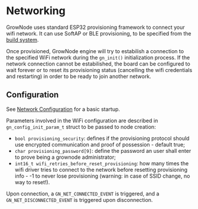 # Networking

GrowNode uses standard ESP32 provisioning framework to connect your wifi network. It can use SoftAP or BLE provisioning, to be specified from the [build system](../build_system).

Once provisioned, GrowNode engine will try to estabilish a connection to the specified WiFi network during the `gn_init()` initialization process. If the network connection cannot be estabilished, the board can be configured to wait forever or to reset its provisioning status (cancelling the wifi credentials and restarting) in order to be ready to join another network.

## Configuration

See [Network Configuration](/grownode/start#network-startup) for a basic startup.

Parameters involved in the WiFi configuration are described in `gn_config_init_param_t` struct to be passed to node creation:

- `bool provisioning_security`: defines if the provisioning protocol should use encrypted communication and proof of possession - default true;
- `char provisioning_password[9]`: define the password an user shall enter to prove being a grownode administrator;
- `int16_t wifi_retries_before_reset_provisioning`: how many times the wifi driver tries to connect to the network before resetting provisioning info - -1 to never lose provisioning (warning: in case of SSID change, no way to reset!).
	
Upon connection, a `GN_NET_CONNECTED_EVENT` is triggered, and a `GN_NET_DISCONNECTED_EVENT` is triggered upon disconnection.
